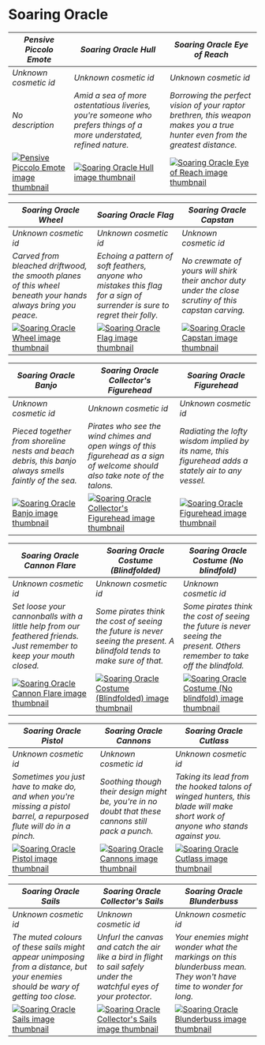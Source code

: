 # Soaring Oracle

| *Pensive Piccolo Emote* | *Soaring Oracle Hull* | *Soaring Oracle Eye of Reach* |
| ----------------------- | --------------------- | ----------------------------- |
| *Unknown cosmetic id* | *Unknown cosmetic id* | *Unknown cosmetic id* |
| *No description* | *Amid a sea of more ostentatious liveries, you're someone who prefers things of a more understated, refined nature.* | *Borrowing the perfect vision of your raptor brethren, this weapon makes you a true hunter even from the greatest distance.* |
| [![*Pensive Piccolo Emote* image thumbnail](https://cdn.merciasquill.com/images/67035fed8ad30bf0035179c4)](https://seaofthieves.wiki.gg/wiki/Pensive_Piccolo_Emote) | [![*Soaring Oracle Hull* image thumbnail](https://cdn.merciasquill.com/images/67035fed8ad30bf0035179c4)](https://seaofthieves.wiki.gg/wiki/Soaring_Oracle_Hull) | [![*Soaring Oracle Eye of Reach* image thumbnail](https://cdn.merciasquill.com/images/67035fed8ad30bf0035179c4)](https://seaofthieves.wiki.gg/wiki/Soaring_Oracle_Eye_of_Reach) |

| *Soaring Oracle Wheel* | *Soaring Oracle Flag* | *Soaring Oracle Capstan* |
| ---------------------- | --------------------- | ------------------------ |
| *Unknown cosmetic id* | *Unknown cosmetic id* | *Unknown cosmetic id* |
| *Carved from bleached driftwood, the smooth planes of this wheel beneath your hands always bring you peace.* | *Echoing a pattern of soft feathers, anyone who mistakes this flag for a sign of surrender is sure to regret their folly.* | *No crewmate of yours will shirk their anchor duty under the close scrutiny of this capstan carving.* |
| [![*Soaring Oracle Wheel* image thumbnail](https://cdn.merciasquill.com/images/67035fed8ad30bf0035179c4)](https://seaofthieves.wiki.gg/wiki/Soaring_Oracle_Wheel) | [![*Soaring Oracle Flag* image thumbnail](https://cdn.merciasquill.com/images/67035fed8ad30bf0035179c4)](https://seaofthieves.wiki.gg/wiki/Soaring_Oracle_Flag) | [![*Soaring Oracle Capstan* image thumbnail](https://cdn.merciasquill.com/images/67035fed8ad30bf0035179c4)](https://seaofthieves.wiki.gg/wiki/Soaring_Oracle_Capstan) |

| *Soaring Oracle Banjo* | *Soaring Oracle Collector's Figurehead* | *Soaring Oracle Figurehead* |
| ---------------------- | --------------------------------------- | --------------------------- |
| *Unknown cosmetic id* | *Unknown cosmetic id* | *Unknown cosmetic id* |
| *Pieced together from shoreline nests and beach debris, this banjo always smells faintly of the sea.* | *Pirates who see the wind chimes and open wings of this figurehead as a sign of welcome should also take note of the talons.* | *Radiating the lofty wisdom implied by its name, this figurehead adds a stately air to any vessel.* |
| [![*Soaring Oracle Banjo* image thumbnail](https://cdn.merciasquill.com/images/67035fed8ad30bf0035179c4)](https://seaofthieves.wiki.gg/wiki/Soaring_Oracle_Banjo) | [![*Soaring Oracle Collector's Figurehead* image thumbnail](https://cdn.merciasquill.com/images/67035fed8ad30bf0035179c4)](https://seaofthieves.wiki.gg/wiki/Soaring_Oracle_Collector's_Figurehead) | [![*Soaring Oracle Figurehead* image thumbnail](https://cdn.merciasquill.com/images/67035fed8ad30bf0035179c4)](https://seaofthieves.wiki.gg/wiki/Soaring_Oracle_Figurehead) |

| *Soaring Oracle Cannon Flare* | *Soaring Oracle Costume (Blindfolded)* | *Soaring Oracle Costume (No blindfold)* |
| ----------------------------- | -------------------------------------- | --------------------------------------- |
| *Unknown cosmetic id* | *Unknown cosmetic id* | *Unknown cosmetic id* |
| *Set loose your cannonballs with a little help from our feathered friends. Just remember to keep your mouth closed.* | *Some pirates think the cost of seeing the future is never seeing the present. A blindfold tends to make sure of that.* | *Some pirates think the cost of seeing the future is never seeing the present. Others remember to take off the blindfold.* |
| [![*Soaring Oracle Cannon Flare* image thumbnail](https://cdn.merciasquill.com/images/67035fed8ad30bf0035179c4)](https://seaofthieves.wiki.gg/wiki/Soaring_Oracle_Cannon_Flare) | [![*Soaring Oracle Costume (Blindfolded)* image thumbnail](https://cdn.merciasquill.com/images/67035fed8ad30bf0035179c4)](https://seaofthieves.wiki.gg/wiki/Soaring_Oracle_Costume_(Blindfolded)) | [![*Soaring Oracle Costume (No blindfold)* image thumbnail](https://cdn.merciasquill.com/images/67035fed8ad30bf0035179c4)](https://seaofthieves.wiki.gg/wiki/Soaring_Oracle_Costume_(No_blindfold)) |

| *Soaring Oracle Pistol* | *Soaring Oracle Cannons* | *Soaring Oracle Cutlass* |
| ----------------------- | ------------------------ | ------------------------ |
| *Unknown cosmetic id* | *Unknown cosmetic id* | *Unknown cosmetic id* |
| *Sometimes you just have to make do, and when you're missing a pistol barrel, a repurposed flute will do in a pinch.* | *Soothing though their design might be, you're in no doubt that these cannons still pack a punch.* | *Taking its lead from the hooked talons of winged hunters, this blade will make short work of anyone who stands against you.* |
| [![*Soaring Oracle Pistol* image thumbnail](https://cdn.merciasquill.com/images/67035fed8ad30bf0035179c4)](https://seaofthieves.wiki.gg/wiki/Soaring_Oracle_Pistol) | [![*Soaring Oracle Cannons* image thumbnail](https://cdn.merciasquill.com/images/67035fed8ad30bf0035179c4)](https://seaofthieves.wiki.gg/wiki/Soaring_Oracle_Cannons) | [![*Soaring Oracle Cutlass* image thumbnail](https://cdn.merciasquill.com/images/67035fed8ad30bf0035179c4)](https://seaofthieves.wiki.gg/wiki/Soaring_Oracle_Cutlass) |

| *Soaring Oracle Sails* | *Soaring Oracle Collector's Sails* | *Soaring Oracle Blunderbuss* |
| ---------------------- | ---------------------------------- | ---------------------------- |
| *Unknown cosmetic id* | *Unknown cosmetic id* | *Unknown cosmetic id* |
| *The muted colours of these sails might appear unimposing from a distance, but your enemies should be wary of getting too close.* | *Unfurl the canvas and catch the air like a bird in flight to sail safely under the watchful eyes of your protector.* | *Your enemies might wonder what the markings on this blunderbuss mean. They won't have time to wonder for long.* |
| [![*Soaring Oracle Sails* image thumbnail](https://cdn.merciasquill.com/images/67035fed8ad30bf0035179c4)](https://seaofthieves.wiki.gg/wiki/Soaring_Oracle_Sails) | [![*Soaring Oracle Collector's Sails* image thumbnail](https://cdn.merciasquill.com/images/67035fed8ad30bf0035179c4)](https://seaofthieves.wiki.gg/wiki/Soaring_Oracle_Collector's_Sails) | [![*Soaring Oracle Blunderbuss* image thumbnail](https://cdn.merciasquill.com/images/67035fed8ad30bf0035179c4)](https://seaofthieves.wiki.gg/wiki/Soaring_Oracle_Blunderbuss) |
